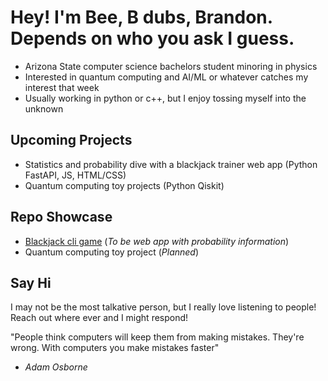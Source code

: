 # Hey! I'm Bee, B dubs, Brandon. </br> Depends on who you ask I guess.
- Arizona State computer science bachelors student minoring in physics
- Interested in quantum computing and AI/ML or whatever catches my interest that week
- Usually working in python or c++, but I enjoy tossing myself into the unknown

## Upcoming Projects
- Statistics and probability dive with a blackjack trainer web app (Python FastAPI, JS, HTML/CSS)
- Quantum computing toy projects (Python Qiskit)

## Repo Showcase
- [Blackjack cli game](https://github.com/Washington-Dev983/BlackJack-Trainer) (*To be web app with probability information*)
- Quantum computing toy project (*Planned*)

## Say Hi
I may not be the most talkative person, but I really love listening to people! Reach out where ever and I might respond!

"People think computers will keep them from making mistakes. They're wrong. With computers you make mistakes faster"
- *Adam Osborne*
